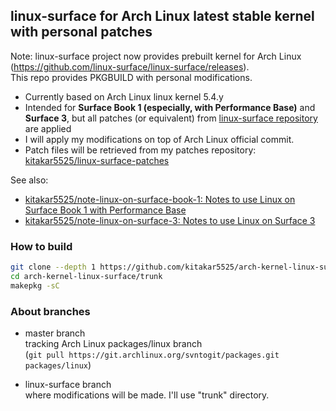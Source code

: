 ## linux-surface for Arch Linux latest stable kernel with personal patches

Note: linux-surface project now provides prebuilt kernel for Arch Linux (https://github.com/linux-surface/linux-surface/releases). \
This repo provides PKGBUILD with personal modifications.

- Currently based on Arch Linux linux kernel 5.4.y
- Intended for **Surface Book 1 (especially, with Performance Base)** and **Surface 3**, but all patches (or equivalent) from [linux-surface repository](https://github.com/linux-surface/linux-surface) are applied
- I will apply my modifications on top of Arch Linux official commit.
- Patch files will be retrieved from my patches repository: [kitakar5525/linux-surface-patches](https://github.com/kitakar5525/linux-surface-patches)

See also:
- [kitakar5525/note-linux-on-surface-book-1: Notes to use Linux on Surface Book 1 with Performance Base](https://github.com/kitakar5525/note-linux-on-surface-book-1)
- [kitakar5525/note-linux-on-surface-3: Notes to use Linux on Surface 3](https://github.com/kitakar5525/note-linux-on-surface-3)



### How to build

```bash
git clone --depth 1 https://github.com/kitakar5525/arch-kernel-linux-surface
cd arch-kernel-linux-surface/trunk
makepkg -sC
```

### About branches
- master branch \
tracking Arch Linux packages/linux branch \
(`git pull https://git.archlinux.org/svntogit/packages.git packages/linux`)

- linux-surface branch \
where modifications will be made. I'll use "trunk" directory.
